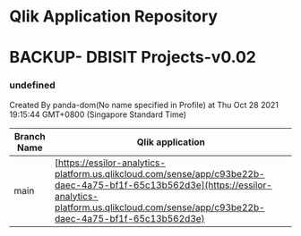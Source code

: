 # Qlik Application Repository 
# BACKUP- DBISIT Projects-v0.02
### undefined
Created By panda-dom(No name specified in Profile) at Thu Oct 28 2021 19:15:44 GMT+0800 (Singapore Standard Time)

Branch Name|Qlik application
---|---
main|[https://essilor-analytics-platform.us.qlikcloud.com/sense/app/c93be22b-daec-4a75-bf1f-65c13b562d3e](https://essilor-analytics-platform.us.qlikcloud.com/sense/app/c93be22b-daec-4a75-bf1f-65c13b562d3e)